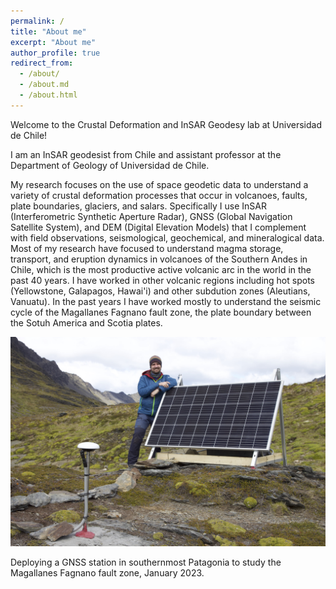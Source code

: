 ```yaml
---
permalink: /
title: "About me"
excerpt: "About me"
author_profile: true
redirect_from: 
  - /about/
  - /about.md
  - /about.html
---
```


Welcome to the Crustal Deformation and InSAR Geodesy lab at Universidad de Chile!

I am an InSAR geodesist from Chile and assistant professor at the Department of Geology of Universidad de Chile. 

My research focuses on the use of space geodetic data to understand a variety of crustal deformation processes that occur in volcanoes, faults, plate boundaries, glaciers, and salars. Specifically I use InSAR (Interferometric Synthetic Aperture Radar), GNSS (Global Navigation Satellite System), and DEM (Digital Elevation Models) that I complement with field observations, seismological, geochemical, and mineralogical data. Most of my research have focused to understand magma storage, transport, and eruption dynamics in volcanoes of the Southern Andes in Chile, which is the most productive active volcanic arc in the world in the past 40 years. I have worked in other volcanic regions including hot spots (Yellowstone, Galapagos, Hawai'i) and other subdution zones (Aleutians, Vanuatu). In the past years I have worked mostly to understand the seismic cycle of the Magallanes Fagnano fault zone, the plate boundary between the Sotuh America and Scotia plates.


<img style="float: center;" src="/images/IMG_8404.jpg">

Deploying a GNSS station in southernmost Patagonia to study the Magallanes Fagnano fault zone, January 2023.
 

